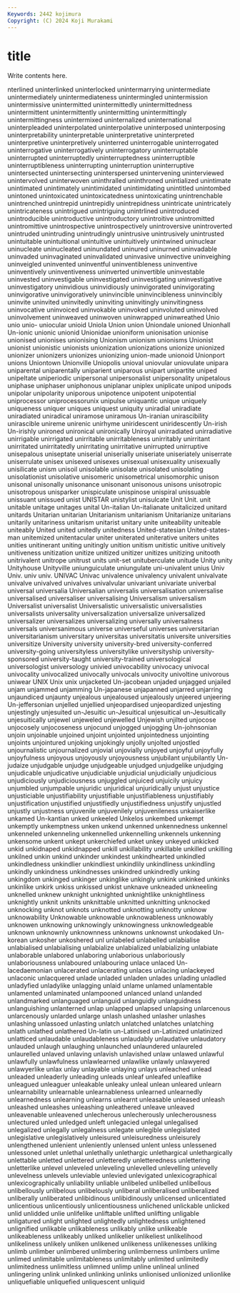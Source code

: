 ```yaml
---
Keywords: 2442 kojimura
Copyright: (C) 2024 Koji Murakami
---
```


# title

Write contents here.



nterlined uninterlinked uninterlocked unintermarrying
unintermediate unintermediately unintermediateness unintermingled unintermission unintermissive unintermitted unintermittedly unintermittedness unintermittent
unintermittently unintermitting unintermittingly unintermittingness unintermixed uninternalized uninternational uninterpleaded uninterpolated uninterpolative
uninterposed uninterposing uninterpretability uninterpretable uninterpretative uninterpreted uninterpretive uninterpretively uninterred uninterrogable
uninterrogated uninterrogative uninterrogatively uninterrogatory uninterruptable uninterrupted uninterruptedly uninterruptedness uninterruptible uninterruptibleness
uninterrupting uninterruption uninterruptive unintersected unintersecting uninterspersed unintervening uninterviewed unintervolved uninterwoven
uninthralled uninthroned unintialized unintimate unintimated unintimately unintimidated unintimidating unintitled unintombed
unintoned unintoxicated unintoxicatedness unintoxicating unintrenchable unintrenched unintrepid unintrepidly unintrepidness unintricate
unintricately unintricateness unintrigued unintriguing unintrlined unintroduced unintroducible unintroductive unintroductory unintroitive
unintromitted unintromittive unintrospective unintrospectively unintroversive unintroverted unintruded unintruding unintrudingly unintrusive
unintrusively unintrusted unintuitable unintuitional unintuitive unintuitively unintwined uninuclear uninucleate uninucleated
uninundated uninured uninurned uninvadable uninvaded uninvaginated uninvalidated uninvasive uninvective uninveighing
uninveigled uninvented uninventful uninventibleness uninventive uninventively uninventiveness uninverted uninvertible uninvestable
uninvested uninvestigable uninvestigated uninvestigating uninvestigative uninvestigatory uninvidious uninvidiously uninvigorated uninvigorating
uninvigorative uninvigoratively uninvincible uninvincibleness uninvincibly uninvite uninvited uninvitedly uninviting uninvitingly
uninvitingness uninvocative uninvoiced uninvokable uninvoked uninvoluted uninvolved uninvolvement uninweaved uninwoven
uninwrapped uninwreathed Unio unio unio- uniocular unioid Uniola Union union
Uniondale unioned Unionhall Un-ionic unionic unionid Unionidae unioniform unionisation unionise
unionised unionises unionising Unionism unionism unionisms Unionist unionist unionistic unionists
unionization unionizations unionize unionized unionizer unionizers unionizes unionizing union-made unionoid
Unionport unions Uniontown Unionville Uniopolis unioval uniovular uniovulate unipara uniparental
uniparentally uniparient uniparous unipart unipartite uniped unipeltate uniperiodic unipersonal unipersonalist
unipersonality unipetalous uniphase uniphaser uniphonous uniplanar uniplex uniplicate unipod unipods
unipolar unipolarity uniporous unipotence unipotent unipotential uniprocessor uniprocessorunix unipulse uniquantic
unique uniquely uniqueness uniquer uniques uniquest uniquity uniradial uniradiate uniradiated
uniradical uniramose uniramous Un-iranian unirascibility unirascible unireme unirenic unirhyme uniridescent
uniridescently Un-irish Un-irishly unironed unironical unironically Uniroyal unirradiated unirradiative unirrigable
unirrigated unirritable unirritableness unirritably unirritant unirritated unirritatedly unirritating unirritative unirrupted
unirruptive unisepalous uniseptate uniserial uniserially uniseriate uniseriately uniserrate uniserrulate unisex
unisexed unisexes unisexual unisexuality unisexually unisilicate unism unisoil unisolable unisolate
unisolated unisolating unisolationist unisolative unisomeric unisometrical unisomorphic unison unisonal unisonally
unisonance unisonant unisonous unisons unisotropic unisotropous unisparker unispiculate unispinose unispiral
unissuable unissuant unissued unist UNISTAR unistylist unisulcate Unit Unit. unit
unitable unitage unitages unital Un-italian Un-italianate unitalicized unitard unitards Unitarian
unitarian Unitarianism unitarianism Unitarianize unitarians unitarily unitariness unitarism unitarist unitary
unite uniteability uniteable uniteably United united unitedly unitedness United-statesian United-states-man
unitemized unitentacular uniter uniterated uniterative uniters unites unities unitinerant uniting
unitingly unition unitism unitistic unitive unitively unitiveness unitization unitize unitized
unitizer unitizes unitizing unitooth unitrivalent unitrope unitrust units unit-set unituberculate
unitude Unity unity Unityhouse Unityville uniunguiculate uniungulate uni-univalent unius Univ
Univ. univ univ. UNIVAC Univac univalence univalency univalent univalvate univalve
univalved univalves univalvular univariant univariate univerbal universal universalia Universalian universalis
universalisation universalise universalised universaliser universalising Universalism universalism Universalist universalist Universalistic
universalistic universalisties universalists universality universalization universalize universalized universalizer universalizes universalizing
universally universalness universals universanimous universe universeful universes universitarian universitarianism universitary
universitas universitatis universite universities universitize University university university-bred university-conferred university-going
universityless universitylike universityship university-sponsored university-taught university-trained universological universologist universology univied
univocability univocacy univocal univocality univocalized univocally univocals univocity univoltine univorous
uniwear UNIX Unix unix unjacketed Un-jacobean unjaded unjagged unjailed unjam
unjammed unjamming Un-japanese unjapanned unjarred unjarring unjaundiced unjaunty unjealous unjealoused
unjealously unjeered unjeering Un-jeffersonian unjelled unjellied unjeopardised unjeopardized unjesting unjestingly
unjesuited un-Jesuitic un-Jesuitical unjesuitical un-Jesuitically unjesuitically unjewel unjeweled unjewelled Unjewish
unjilted unjocose unjocosely unjocoseness unjocund unjogged unjogging Un-johnsonian unjoin unjoinable
unjoined unjoint unjointed unjointedness unjointing unjoints unjointured unjoking unjokingly unjolly
unjolted unjostled unjournalistic unjournalized unjovial unjovially unjoyed unjoyful unjoyfully unjoyfulness
unjoyous unjoyously unjoyousness unjubilant unjubilantly Un-judaize unjudgable unjudge unjudgeable unjudged
unjudgelike unjudging unjudicable unjudicative unjudiciable unjudicial unjudicially unjudicious unjudiciously unjudiciousness
unjuggled unjuiced unjuicily unjuicy unjumbled unjumpable unjuridic unjuridical unjuridically unjust
unjustice unjusticiable unjustifiability unjustifiable unjustifiableness unjustifiably unjustification unjustified unjustifiedly unjustifiedness
unjustify unjustled unjustly unjustness unjuvenile unjuvenilely unjuvenileness unkaiserlike unkamed Un-kantian
unked unkeeled Unkelos unkembed unkempt unkemptly unkemptness unken unkend unkenned
unkennedness unkennel unkenneled unkenneling unkennelled unkennelling unkennels unkenning unkensome unkent
unkept unkerchiefed unket unkey unkeyed unkicked unkid unkidnaped unkidnapped unkill
unkillability unkillable unkilled unkilling unkilned unkin unkind unkinder unkindest unkindhearted
unkindled unkindledness unkindlier unkindliest unkindlily unkindliness unkindling unkindly unkindness unkindnesses
unkindred unkindredly unking unkingdom unkinged unkinger unkinglike unkingly unkink unkinked
unkinks unkinlike unkirk unkiss unkissed unkist unknave unkneaded unkneeling unknelled
unknew unknight unknighted unknightlike unknightliness unknightly unknit unknits unknittable unknitted
unknitting unknocked unknocking unknot unknots unknotted unknotting unknotty unknow unknowability
Unknowable unknowable unknowableness unknowably unknowen unknowing unknowingly unknowingness unknowledgeable unknown
unknownly unknownness unknowns unknownst unkodaked Un-korean unkosher unkoshered unl unlabeled
unlabelled unlabialise unlabialised unlabialising unlabialize unlabialized unlabializing unlabiate unlaborable unlabored
unlaboring unlaborious unlaboriously unlaboriousness unlaboured unlabouring unlace unlaced Un-lacedaemonian unlacerated
unlacerating unlaces unlacing unlackeyed unlaconic unlacquered unlade unladed unladen unlades
unlading unladled unladyfied unladylike unlagging unlaid unlame unlamed unlamentable unlamented
unlaminated unlampooned unlanced unland unlanded unlandmarked unlanguaged unlanguid unlanguidly unlanguidness
unlanguishing unlanterned unlap unlapped unlapsed unlapsing unlarcenous unlarcenously unlarded unlarge
unlash unlashed unlasher unlashes unlashing unlassoed unlasting unlatch unlatched unlatches
unlatching unlath unlathed unlathered Un-latin un-Latinised un-Latinized unlatinized unlatticed unlaudable
unlaudableness unlaudably unlaudative unlaudatory unlauded unlaugh unlaughing unlaunched unlaundered unlaureled
unlaurelled unlaved unlaving unlavish unlavished unlaw unlawed unlawful unlawfully unlawfulness
unlawlearned unlawlike unlawly unlawyered unlawyerlike unlax unlay unlayable unlaying unlays
unleached unlead unleaded unleaderly unleading unleads unleaf unleafed unleaflike unleagued
unleaguer unleakable unleaky unleal unlean unleared unlearn unlearnability unlearnable unlearnableness
unlearned unlearnedly unlearnedness unlearning unlearns unlearnt unleasable unleased unleash unleashed
unleashes unleashing unleathered unleave unleaved unleavenable unleavened unlecherous unlecherously unlecherousness
unlectured unled unledged unleft unlegacied unlegal unlegalised unlegalized unlegally unlegalness
unlegate unlegible unlegislated unlegislative unlegislatively unleisured unleisuredness unleisurely unlengthened unlenient
unleniently unlensed unlent unless unlessened unlessoned unlet unlethal unlethally unlethargic
unlethargical unlethargically unlettable unletted unlettered unletteredly unletteredness unlettering unletterlike unlevel
unleveled unleveling unlevelled unlevelling unlevelly unlevelness unlevels unleviable unlevied unlevigated
unlexicographical unlexicographically unliability unliable unlibeled unlibelled unlibellous unlibellously unlibelous unlibelously
unliberal unliberalised unliberalized unliberally unliberated unlibidinous unlibidinously unlicensed unlicentiated unlicentious
unlicentiously unlicentiousness unlichened unlickable unlicked unlid unlidded unlie unlifelike unliftable
unlifted unlifting unligable unligatured unlight unlighted unlightedly unlightedness unlightened unlignified
unlikable unlikableness unlikably unlike unlikeable unlikeableness unlikeably unliked unlikelier unlikeliest
unlikelihood unlikeliness unlikely unliken unlikened unlikeness unlikenesses unliking unlimb unlimber
unlimbered unlimbering unlimberness unlimbers unlime unlimed unlimitable unlimitableness unlimitably unlimited
unlimitedly unlimitedness unlimitless unlimned unlimp unline unlineal unlined unlingering unlink
unlinked unlinking unlinks unlionised unlionized unlionlike unliquefiable unliquefied unliquescent unliquid
